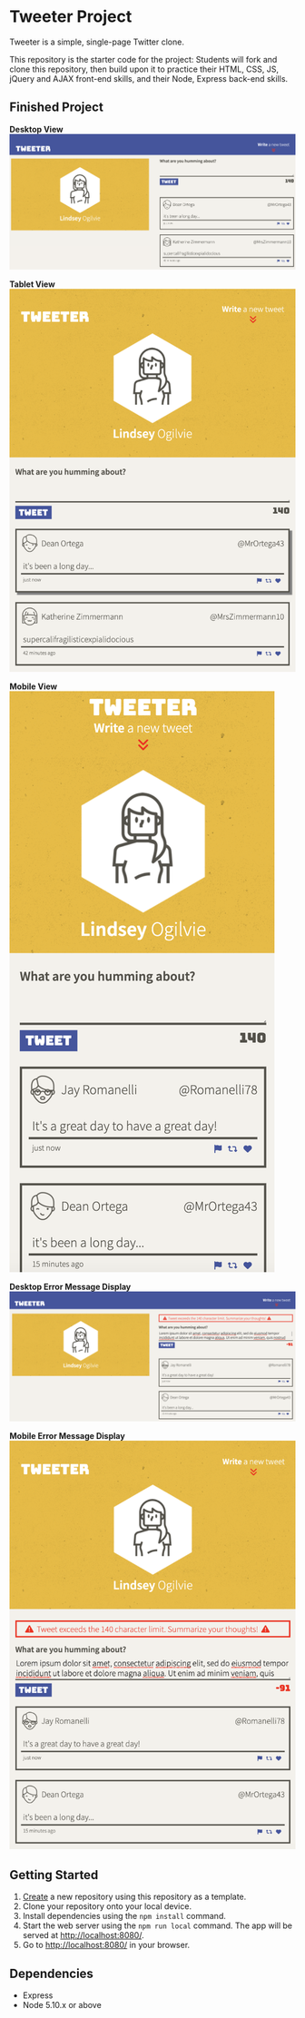# Tweeter Project

Tweeter is a simple, single-page Twitter clone.

This repository is the starter code for the project: Students will fork and clone this repository, then build upon it to practice their HTML, CSS, JS, jQuery and AJAX front-end skills, and their Node, Express back-end skills.

## Finished Project

**Desktop View**
!["Screenshot of desktop view"](https://github.com/lindseyogilvie/tweeter/blob/master/docs/desktop-view.png?raw=true)

**Tablet View**
!["Screenshot of tablet view"](https://github.com/lindseyogilvie/tweeter/blob/master/docs/tablet-view.png?raw=true)

**Mobile View**
!["Screenshot of mobile view"](https://github.com/lindseyogilvie/tweeter/blob/master/docs/mobile-view.png?raw=true)

**Desktop Error Message Display**
!["Screenshot of desktop error message"](https://github.com/lindseyogilvie/tweeter/blob/master/docs/desktop-error-message.png?raw=true)

**Mobile Error Message Display**
!["Screenshot of mobile error message"](https://github.com/lindseyogilvie/tweeter/blob/master/docs/mobile-error-message.png?raw=true)

## Getting Started

1. [Create](https://docs.github.com/en/repositories/creating-and-managing-repositories/creating-a-repository-from-a-template) a new repository using this repository as a template.
2. Clone your repository onto your local device.
3. Install dependencies using the `npm install` command.
3. Start the web server using the `npm run local` command. The app will be served at <http://localhost:8080/>.
4. Go to <http://localhost:8080/> in your browser.

## Dependencies

- Express
- Node 5.10.x or above
